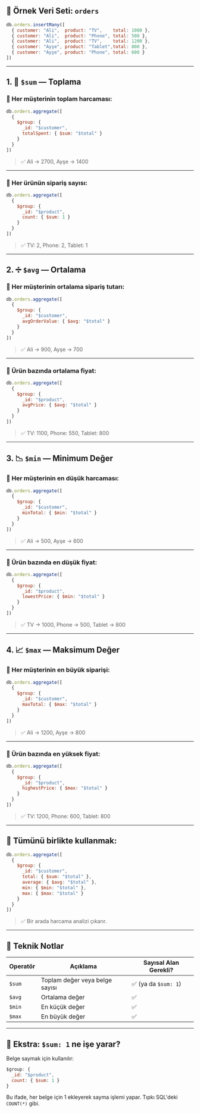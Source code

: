
## 📁 Örnek Veri Seti: `orders`

```js
db.orders.insertMany([
  { customer: "Ali",  product: "TV",    total: 1000 },
  { customer: "Ali",  product: "Phone", total: 500 },
  { customer: "Ali",  product: "TV",    total: 1200 },
  { customer: "Ayşe", product: "Tablet",total: 800 },
  { customer: "Ayşe", product: "Phone", total: 600 }
])
```

---

## 1. 🧮 `$sum` — Toplama

### 📌 Her müşterinin toplam harcaması:

```js
db.orders.aggregate([
  {
    $group: {
      _id: "$customer",
      totalSpent: { $sum: "$total" }
    }
  }
])
```

> ✅ Ali → 2700, Ayşe → 1400

---

### 📌 Her ürünün sipariş sayısı:

```js
db.orders.aggregate([
  {
    $group: {
      _id: "$product",
      count: { $sum: 1 }
    }
  }
])
```

> ✅ TV: 2, Phone: 2, Tablet: 1

---

## 2. ➗ `$avg` — Ortalama

### 📌 Her müşterinin ortalama sipariş tutarı:

```js
db.orders.aggregate([
  {
    $group: {
      _id: "$customer",
      avgOrderValue: { $avg: "$total" }
    }
  }
])
```

> ✅ Ali → 900, Ayşe → 700

---

### 📌 Ürün bazında ortalama fiyat:

```js
db.orders.aggregate([
  {
    $group: {
      _id: "$product",
      avgPrice: { $avg: "$total" }
    }
  }
])
```

> ✅ TV: 1100, Phone: 550, Tablet: 800

---

## 3. 📉 `$min` — Minimum Değer

### 📌 Her müşterinin en düşük harcaması:

```js
db.orders.aggregate([
  {
    $group: {
      _id: "$customer",
      minTotal: { $min: "$total" }
    }
  }
])
```

> ✅ Ali → 500, Ayşe → 600

---

### 📌 Ürün bazında en düşük fiyat:

```js
db.orders.aggregate([
  {
    $group: {
      _id: "$product",
      lowestPrice: { $min: "$total" }
    }
  }
])
```

> ✅ TV → 1000, Phone → 500, Tablet → 800

---

## 4. 📈 `$max` — Maksimum Değer

### 📌 Her müşterinin en büyük siparişi:

```js
db.orders.aggregate([
  {
    $group: {
      _id: "$customer",
      maxTotal: { $max: "$total" }
    }
  }
])
```

> ✅ Ali → 1200, Ayşe → 800

---

### 📌 Ürün bazında en yüksek fiyat:

```js
db.orders.aggregate([
  {
    $group: {
      _id: "$product",
      highestPrice: { $max: "$total" }
    }
  }
])
```

> ✅ TV: 1200, Phone: 600, Tablet: 800

---

## 🔄 Tümünü birlikte kullanmak:

```js
db.orders.aggregate([
  {
    $group: {
      _id: "$customer",
      total: { $sum: "$total" },
      average: { $avg: "$total" },
      min: { $min: "$total" },
      max: { $max: "$total" }
    }
  }
])
```

> ✅ Bir arada harcama analizi çıkarır.

---

## 🧠 Teknik Notlar

|Operatör|Açıklama|Sayısal Alan Gerekli?|
|---|---|---|
|`$sum`|Toplam değer veya belge sayısı|✅ (ya da `$sum: 1`)|
|`$avg`|Ortalama değer|✅|
|`$min`|En küçük değer|✅|
|`$max`|En büyük değer|✅|

---

## 🧮 Ekstra: `$sum: 1` ne işe yarar?

Belge saymak için kullanılır:

```js
$group: {
  _id: "$product",
  count: { $sum: 1 }
}
```

Bu ifade, her belge için 1 ekleyerek sayma işlemi yapar. Tıpkı SQL'deki `COUNT(*)` gibi.
